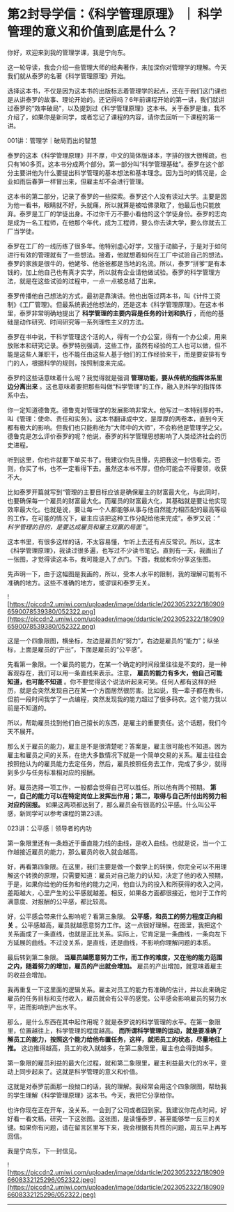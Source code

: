 # 第2封导学信：《科学管理原理》 ｜ 科学管理的意义和价值到底是什么？

你好，欢迎来到我的管理学课，我是宁向东。

这一轮导读，我会介绍一些管理大师的经典著作，来加深你对管理学的理解。今天我们就从泰罗的名著《科学管理原理》开始。

选择这本书，不仅是因为这本书的出版标志着管理学的起点，还在于我们这门课也是从讲泰罗的故事、理论开始的。还记得吗？6年前课程开始的第一讲，我们就讲过泰罗的“效率破局”，以及提到过《科学管理原理》这本书。关于泰罗是谁，我不介绍了，如果你是新同学，或者忘记了课程的内容，请你去回听一下课程的第一讲。

001讲：管理学｜破局而出的智慧

泰罗的这本《科学管理原理》并不厚，中文的简体版译本，字排的很大很稀疏，也只有160多页。这本书分成两个部分。第一部分叫“科学管理基础”。泰罗在这个部分主要讲他为什么要提出科学管理的基本想法和基本理念。因为当时的情况是，企业如雨后春笋一样冒出来，但雇主却不会进行管理。

这本书的第二部分，记录了泰罗的一些探索。泰罗这个人没有读过大学。主要是因为他一看书，眼睛就不好，头就痛，所以就算是被哈佛录取了，他最后也只能放弃。泰罗是工厂的学徒出身。不过你千万不要小看他的这个学徒身份。泰罗的志向是成为一名工程师，在他那个年代，成为工程师，要么你去读大学，要么你就去工厂当学徒。

泰罗在工厂的一线历练了很多年。他特别虚心好学，又擅于动脑子，于是对于如何进行有效的管理就有了一些想法。接着，他就想着如何在工厂中试验自己的想法。泰罗的家族是很牛的，他姥爷、他爸爸都是当地的名流。所以，泰罗“拼爹”是有本钱的，加上他自己也有真才实学，所以就有企业请他做试验。泰罗的科学管理方法，就是在这些试验的过程中，一点一点被总结了出来。

泰罗传播他自己想法的方式，最初是靠演讲。他也出版过两本书，叫《计件工资制》《工厂管理》。但最系统表述他想法的，还是这本《科学管理原理》。在这本书里，泰罗非常明确地提出了 **科学管理的主要内容是任务的计划和执行** ，而他的基础是动作研究、时间研究等一系列理性主义的方法。

泰罗在书中说，干科学管理这个活的人，得有一个办公室，得有一个办公桌，用来放账本和研究记录。泰罗特别强调，这些工作，虽然有经验的工人也可以做，但不能是这些人兼职干，也不能任由这些人基于他们的工作经验来干，而是要安排有专门的人，根据科学的规则，按照制度来完成。

泰罗的这些话意味着什么呢？我觉得就是强调 **管理功能，要从传统的指挥体系里边分离出来** 。这也意味着要把那些叫做“科学管理”的工作，融入到科学的指挥体系中去。

你一定知道德鲁克。德鲁克对管理学的发展影响非常大。他写过一本特别厚的书，叫《管理：使命、责任和实务》。这本书翻译成中文，是厚厚的两卷本，直到今天都有极大的影响。但我们也只能称他为“大师中的大师”，不会称他是管理学之父。德鲁克是怎么评价泰罗的呢？他说，泰罗的科学管理思想影响了人类经济社会的历史进程。

听到这里，你也许就要下单买书了。我建议你先且慢，先把我这一封信看完。否则，你买了书，也不一定看得下去。虽然这本书不厚，但你可能会不得要领，收获不大。

比如泰罗开篇就写到“管理的主要目标应该是确保雇主的财富最大化，与此同时，也要确保每一个雇员的财富最大化。而雇员的财富最大化，其基础就是要让他实现效率最大化。也就是说，要让每一个人都能够从事与他自然能力相匹配的最高等级的工作，在可能的情况下，雇主应该把这种工作分配给他来完成”。泰罗又说：“ *科学管理的目的，是要达成雇员和雇主双赢的局面* ”。

这本书里，有很多这样的话，不太容易懂，乍听上去还有点反常识。所以，这本《科学管理原理》，我读过很多遍，也写过不少读书笔记。直到有一天，我画出了一张图，才觉得读这本书，我可能是入了点门。下面，我就和你分享这张图。

先声明一下，由于这幅图是我画的，所以，受本人水平的限制，我的理解可能有不准确的地方。这些不准确的地方，或谬误和泰罗无关。

![https://piccdn2.umiwi.com/uploader/image/ddarticle/2023052322/1809096590078539380/052322.png](https://piccdn2.umiwi.com/uploader/image/ddarticle/2023052322/1809096590078539380/052322.png)

这是一个四象限图，横坐标，左边是雇员的“努力”，右边是雇员的“能力”；纵坐标，上面是雇员的“产出”，下面是雇员的“公平感”。

先看第一象限。一个雇员的能力，在某一个确定的时间段里往往是不变的，是一种客观存在，我们可以用一条直线来表示。注意， **雇员的能力有多大，他自己可能知道，也可能不知道** 。你不要觉得这个说法听起来可笑。任何人都有这样的经历，就是会突然发现自己在某一个方面居然很厉害。比如说，我一辈子都在教书，但前一段时间我学了一点编程，突然发现我的能力超过了很多码农。这个能力我以前是不知道的。

所以，帮助雇员找到他们自己擅长的东西，是雇主的重要责任。这个话题，我们今天不展开。

那么关于雇员的能力，雇主是不是很清楚呢？答案是，雇主很可能也不知道。因为雇主和雇员之间的关系，在绝大多数情况下就是一个简单交易的关系。雇主往往会按照他认为的雇员能力去定任务，然后，雇员按照任务去工作，完成了多少，就得到多少与任务标准相对应的报酬。

好。雇员选择一项工作，一般都会觉得自己可以胜任。所以他有两个预期。 **第一，自己的能力可以在特定岗位上发挥出作用；第二，取得与自己所付出的努力相对应的回报。** 如果这两项都达到了，那么雇员会有很高的公平感。什么叫公平感，新同学可以参考课程的第23讲。

023讲：公平感｜领导者的内功

第一象限里还有一条趋近于垂直能力线的曲线，是收入曲线。也就是说，当一个工作越接近雇员的能力，那么雇员的收入就会越高。

好，再看第四象限。在这里，我们主要是做一个数学上的转换，你完全可以不用理解这个转换的原理，只需要知道：雇员对自己能力的认知，决定了他的收入预期，于是，如果你给他的任务和他的能力之间，他自认为的投入和所获得的收入之间，差距越大，心里产生的公平感就越差。相反，如果各方面都很接近，他对于工作的满意度、对报酬的公平感，都比较高。

好，公平感会带来什么影响呢？看第三象限。 **公平感，和员工的努力程度正向相关** 。公平感越高，雇员就越愿意努力工作。这一点很好理解。在图里，我把这个关系画成了一条直线，也就是正比关系。实际上，它肯定是一条曲线，一条向左下方延展的曲线。不过没关系，是直线，还是曲线，不影响你理解问题的本质。

最后转到第二象限。 **当雇员越愿意努力工作，而工作的难度，又在他的能力范围之内，随着努力的增加，雇员的产出就会增加。** 雇员的产出增加，就意味着雇主的收益会增加。

我再重复一下这里面的逻辑关系。雇主对员工的能力有准确的估计，并以此来确定雇员的任务目标和支付收入，雇员就会有公平的感觉。公平感会影响雇员的努力水平，进而影响到产出水平。

那么，是什么东西在其中起作用呢？就是泰罗说的科学管理的水平。在第一象限里，位置越往上，科学管理的程度越高。 **而所谓科学管理的运动，就是要准确了解员工的能力，按照这个能力给他布置任务，这样，就把员工的状态，尽量地往上推。** 这边推得越高，员工的收入就越多，在第二象限里，雇主也会得到越多。

第一象限的雇员利益的最大化过程，就和第二象限里，雇主利益最大化的水平，变动上同步起来了。这就是科学管理的意义和价值。

这就是对泰罗前面那一段拗口的话，我的理解。我经常会用这个四象限图，帮助我的学生理解《科学管理原理》这本书。今天，我把它分享给你。

也许你现在正在开车，没关系，一会到了公司或者回到家。我建议你花点时间，好好看一看文稿，研究一下这张图。这张图，是读懂泰罗，甚至能够举一反三的关键。如果你有问题，请在留言区里写下来，我会根据有共性的问题，周五早上再写回信。

我是宁向东，下一封信见。

![https://piccdn2.umiwi.com/uploader/image/ddarticle/2023052322/1809096608332125296/052322.jpeg](https://piccdn2.umiwi.com/uploader/image/ddarticle/2023052322/1809096608332125296/052322.jpeg)

---
